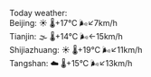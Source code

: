 Today weather:  
Beijing: ☀️ 🌡️+17°C 🌬️↙7km/h  
Tianjin: 🌫  🌡️+14°C 🌬️←15km/h  
Shijiazhuang: ☀️ 🌡️+19°C 🌬️↙11km/h  
Tangshan: ☁️ 🌡️+15°C 🌬️↙13km/h  
